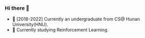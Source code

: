 
### Hi there 👋

- 🌱 [2018-2022] Currently an undergraduate from CS@ Hunan University(HNU).
- 🔭 Currently studying Reinforcement Learning.
